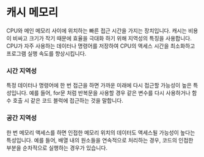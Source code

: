 # 캐시 메모리
CPU와 메인 메모리 사이에 위치하는 빠른 접근 시간을 가지는 장치입니다. 
캐시는 비용이 비싸고 크기가 작기 때문에 효율을 극대화 하기 위해 지역성의 특징을 사용합니다.
CPU가 자주 사용하는 데이터나 명령어를 저장하여 CPU의 액세스 시간을 최소화하고 프로그램 실행 속도를 향상시킵니다.

### 시간 지역성
특정 데이터나 명령어에 한 번 접근을 하면 가까운 미래에 다시 접근할 가능성이 높은 특성입니다.
예를 들어, for문 처럼 반복문을 사용할 경우 같은 변수를 다시 사용하거나 함수 호출 시 같은 코드 블럭에 접근하는 것을 말합니다. 

### 공간 지역성
한 번 메모리 액세스를 하면 인접한 메모리 위치의 데이터도 액세스될 가능성이 높다는 특성입니다.
예를 들어, 배열 내의 원소들을 연속적으로 처리하는 경우, 코드의 인접한 부분을 순차적으로 실행하는 경우가 있습니다.
